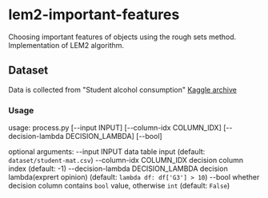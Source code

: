 # lem2-important-features
Choosing important features of objects using the rough sets method. Implementation of LEM2 algorithm.

## Dataset

Data is collected from "Student alcohol consumption" [Kaggle archive](https://www.kaggle.com/uciml/student-alcohol-consumption)

### Usage
usage: process.py [--input INPUT] [--column-idx COLUMN_IDX] [--decision-lambda DECISION_LAMBDA] [--bool]

optional arguments:
  --input INPUT         data table input (default: `dataset/student-mat.csv`)
  --column-idx COLUMN_IDX
                        decision column index (default: -1)
  --decision-lambda DECISION_LAMBDA
                        decision lambda(exprert opinion) (default: `lambda df: df['G3'] > 10`)
  --bool                whether decision column contains `bool` value, otherwise `int` (default: `False`)